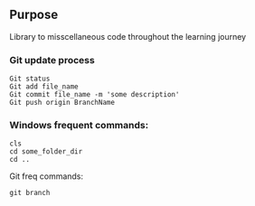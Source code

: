 ## Purpose
Library to misscellaneous code throughout the learning journey

### Git update process
    Git status
    Git add file_name
    Git commit file_name -m 'some description'
    Git push origin BranchName

### Windows frequent commands:

    cls
    cd some_folder_dir
    cd .. 

Git freq commands:

    git branch

